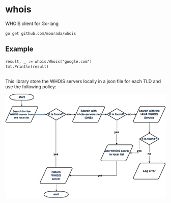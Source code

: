 # whois
WHOIS client for Go-lang

```
go get github.com/moorada/whois
```

## Example
```
result, _ := whois.Whois("google.com")
fmt.Println(result)
	
```

This library store the WHOIS servers locally in a json file for each TLD and use the following policy:


![alt policy diagram](https://github.com/moorada/whois/blob/master/policy.png)


